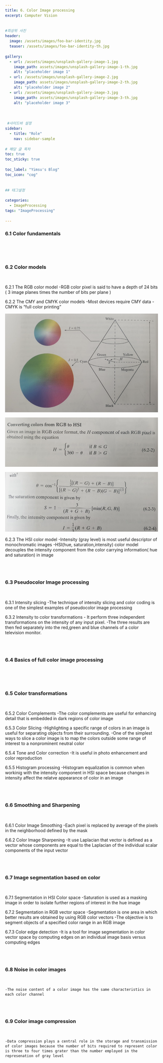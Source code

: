 ```yaml
---
title: 6. Color Image processing
excerpt: Computer Vision


#최상위 사진
header:
  image: /assets/images/foo-bar-identity.jpg
  teaser: /assets/images/foo-bar-identity-th.jpg

gallery:
  - url: /assets/images/unsplash-gallery-image-1.jpg
    image_path: assets/images/unsplash-gallery-image-1-th.jpg
    alt: "placeholder image 1"
  - url: /assets/images/unsplash-gallery-image-2.jpg
    image_path: assets/images/unsplash-gallery-image-2-th.jpg
    alt: "placeholder image 2"
  - url: /assets/images/unsplash-gallery-image-3.jpg
    image_path: assets/images/unsplash-gallery-image-3-th.jpg
    alt: "placeholder image 3"
    


 #사이드바 설정 
sidebar:
  - title: "Role"
    nav: sidebar-sample

# 해당 글 목차
toc: true
toc_sticky: true

toc_label: "Yimsu's Blog"
toc_icon: "cog"


## 테그설정

categories:
  - ImageProcessing
tags: "ImageProcessing"

---
```


### 6.1 Color fundamentals

<br/>


<br/>
<br/>



### 6.2 Color models


<br/>

6.2.1 The RGB color model
	-RGB color pixel is said to have a depth of 24 bits ( 3 image planes times the number of bits per plane ) 

6.2.2 The CMY and CMYK color models
	-Most devices require CMY data 
	-CMYK is “full color printing” 



![image](/assets/images/computervision/20200917_4.png)



![image](/assets/images/computervision/20200917_5.png)


![image](/assets/images/computervision/20200917_6.png)




6.2.3 The HSI color model
	-Intensity (gray level) is most useful descriptor of monochromatic images
	-HSI(hue, saturation,intensity) color model decouples the intensity component from the color carrying information( hue and saturation) in image



<br/>
<br/>


### 6.3 Pseudocolor Image processing

<br/>

6.3.1 Intensity slicing
	-The technique of intensity slicing and color coding is one of the simplest examples of pseudocolor image processing

6.3.2 Intensity to color transformations 
	- It perform three independent transformations on the intensity of any input pixel. 
    -The three results are then fed separately into the red,green and blue channels of a color television monitor.


<br/>
<br/>


### 6.4 Basics of full color image processing


<br/>


<br/>
<br/>


### 6.5 Color transformations

<br/>

6.5.2 Color Complements
	-The color complements are useful for enhancing detail that is embedded in dark regions of color image

6.5.3 Color Slicing
    -Highlighting a specific range of colors in an image is useful for separating objects from their surrounding.
    -One of the simplest ways to slice a color image is to map the colors outside some range of interest to a nonprominent neutral color	

6.5.4 Tone and Color correction
	-It is useful in photo enhancement and color reproduction

6.5.5 Histogram processing
	-Histogram equalization is common when workinig with the intensity component in HSI space because changes in intensity affect the relatve
	appearance of color in an image
	

<br/>
<br/>


### 6.6 Smoothing and Sharpening


<br/>

6.6.1 Color Image Smoothing
	-Each pixel is replaced by average of the pixels in the neighborhood defined by the mask

6.6.2 Color Image Sharpening
    -It use Laplacian that vector is defined as a vector whose components are equal to the Laplacian of the individual scalar components of the input	vector	


<br/>
<br/>



### 6.7 Image segmentation based on color


<br/>

6.7.1 Segmentation in HSI Color space
	-Saturation is used as a masking image in order to isolate further regions of interest in the hue image

6.7.2 Segmentation in RGB vector space
	-Segmentation is one area in which better results are obtained by using RGB color vectors
	-The objective is to segment objects of a specified color range in an RGB image

6.7.3 Color edge detection
	-It is a tool for image segmentation in color vector space by computing edges on an individual image basis versus computing edges



<br/>
<br/>


### 6.8 Noise in color images


<br/>

    -The noise content of a color image has the same characteristics in each color channel

<br/>
<br/>



### 6.9 Color image compression



<br/>

    -Data compression plays a central role in the storage and transmission of color images because the number of bits required to represent color is three to four times grater than the number employed in the represenation of gray level


<br/>
<br/>